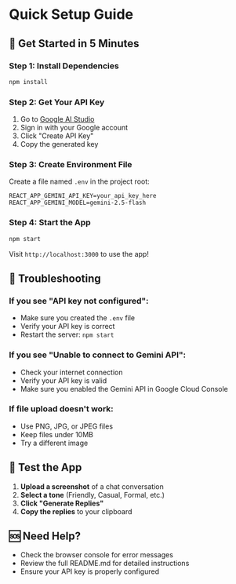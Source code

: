# Quick Setup Guide

## 🚀 Get Started in 5 Minutes

### Step 1: Install Dependencies
```bash
npm install
```

### Step 2: Get Your API Key
1. Go to [Google AI Studio](https://makersuite.google.com/app/apikey)
2. Sign in with your Google account
3. Click "Create API Key"
4. Copy the generated key

### Step 3: Create Environment File
Create a file named `.env` in the project root:
```env
REACT_APP_GEMINI_API_KEY=your_api_key_here
REACT_APP_GEMINI_MODEL=gemini-2.5-flash
```

### Step 4: Start the App
```bash
npm start
```

Visit `http://localhost:3000` to use the app!

## 🔧 Troubleshooting

### If you see "API key not configured":
- Make sure you created the `.env` file
- Verify your API key is correct
- Restart the server: `npm start`

### If you see "Unable to connect to Gemini API":
- Check your internet connection
- Verify your API key is valid
- Make sure you enabled the Gemini API in Google Cloud Console

### If file upload doesn't work:
- Use PNG, JPG, or JPEG files
- Keep files under 10MB
- Try a different image

## 📱 Test the App

1. **Upload a screenshot** of a chat conversation
2. **Select a tone** (Friendly, Casual, Formal, etc.)
3. **Click "Generate Replies"**
4. **Copy the replies** to your clipboard

## 🆘 Need Help?

- Check the browser console for error messages
- Review the full README.md for detailed instructions
- Ensure your API key is properly configured 